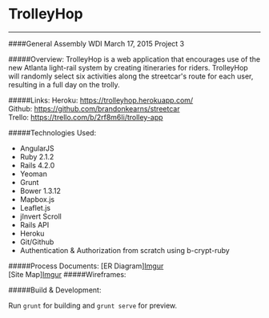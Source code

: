# TrolleyHop
***
####General Assembly WDI March 17, 2015 Project 3

#####Overview:
TrolleyHop is a web application that encourages use of the new Atlanta light-rail system by creating itineraries for riders. TrolleyHop will randomly select six activities along the streetcar's route for each user, resulting in a full day on the trolly.

#####Links:
Heroku: <https://trolleyhop.herokuapp.com/><br>
Github: <https://github.com/brandonkearns/streetcar><br>
Trello: <https://trello.com/b/2rf8m6Ii/trolley-app>

#####Technologies Used:
* AngularJS
* Ruby 2.1.2
* Rails 4.2.0
* Yeoman
* Grunt
* Bower 1.3.12
* Mapbox.js
* Leaflet.js
* jInvert Scroll
* Rails API
* Heroku
* Git/Github
* Authentication & Authorization from scratch using b-crypt-ruby

#####Process Documents:
[ER Diagram][Imgur](http://i.imgur.com/a2xzqcE.jpg)  <br>
[Site Map][Imgur](http://i.imgur.com/eodigg9.jpg)
#####Wireframes:


#####Build & Development:

Run `grunt` for building and `grunt serve` for preview.
